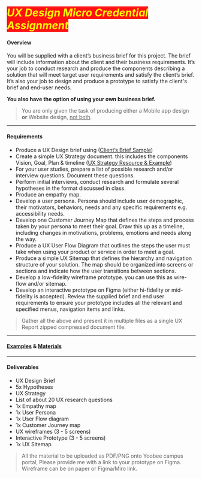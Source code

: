 # <span style="color:#ff0;background-color:#f11"> *UX Design Micro Credential Assignment* </span>

#### Overview
You will be supplied with a client’s business brief for this project. The brief will include information about the client and their business requirements. It’s your job to conduct research and produce the components describing a solution that will meet target user requirements and satisfy the client’s brief. It’s also your job to design and produce a prototype to satisfy the client's brief and end-user needs.

**You also have the option of using your own business brief.** 

> You are only given the task of producing either a Mobile app design **or** Website design, <u>not both</u>. 
---
#### Requirements

- Produce a UX Design brief using ([Client’s Brief Sample](../resources/design%20brief%20template.png))
- Create a simple UX Strategy document. this includes the components Vision, Goal, Plan & timeline ([UX Strategy Resource & Example](https://www.nngroup.com/articles/ux-strategy))
- For your user studies, prepare a list of possible research and/or interview questions. Document these questions.
- Perform initial interviews, conduct research and formulate several hypotheses in the format discussed in class. 
- Produce an empathy map. 
- Develop a user persona. Persona should include user demographic, their motivators, behaviors, needs and any specific requirements e.g. accessibility needs.
- Develop one Customer Journey Map that defines the steps and process taken by your persona to meet their goal. Draw this up as a timeline, including changes in motivations, problems, emotions and needs along the way.	
- Produce a UX User Flow Diagram that outlines the steps the user must take when using your product or service in order to meet a goal.
- Produce a simple UX Sitemap that defines the hierarchy and navigation structure of your solution. The map should be organized into screens or sections and indicate how the user transitions between sections.
- Develop a low-fidelity wireframe prototype. you can use this as wire-flow and/or sitemap. 
- Develop an interactive prototype on Figma (either hi-fidelity or mid-fidelity is accepted). Review the supplied brief and end user requirements to ensure your prototype includes all the relevant and specified menus, navigation items and links.

> Gather all the above and present it in multiple files as a single UX Report zipped compressed document file.

---

#### [Examples](../examples) & [Materials](../materials)

---

#### Deliverables 
- UX Design Brief 
- 5x Hypotheses 
- UX Strategy 
- List of about  20 UX research questions
- 1x Empathy map
- 1x User Persona
- 1x User Flow diagram
- 1x Customer Journey map
- UX wireframes (3 - 5 screens)
- Interactive Prototype  (3 - 5 screens)
- 1x UX Sitemap


> All the material to be uploaded as PDF/PNG onto Yoobee campus portal, Please provide me with a link to your prototype on Figma. Wireframe can be on paper or Figma/Miro link. 
